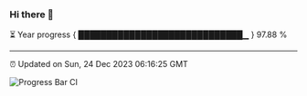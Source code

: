 ### Hi there 👋

⏳ Year progress { █████████████████████████████▁ } 97.88 %

---

⏰ Updated on Sun, 24 Dec 2023 06:16:25 GMT

![Progress Bar CI](https://github.com/liununu/liununu/workflows/Progress%20Bar%20CI/badge.svg)

